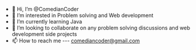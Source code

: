 - 👋 Hi, I’m @ComedianCoder
- 👀 I’m interested in Problem solving and Web development
- 🌱 I’m currently learning Java
- 💞️ I’m looking to collaborate on any problem solving discussions and web development side projects
- 📫 How to reach me --- comediancoder@gmail.com

<!---
ComedianCoder/ComedianCoder is a ✨ special ✨ repository because its `README.md` (this file) appears on your GitHub profile.
You can click the Preview link to take a look at your changes.
--->
